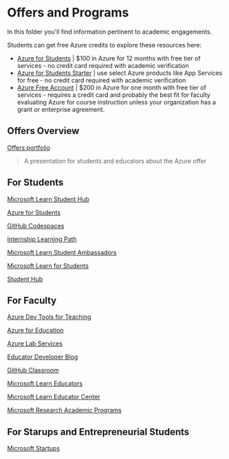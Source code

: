 # Offers and Programs

In this folder you'll find information pertinent to academic engagements. 

Students can get free Azure credits to explore these resources here:

* [Azure for Students](https://azure.microsoft.com/free/students/?WT.mc_id=academic-9938-cxa) | $100 in Azure for 12 months with free tier of services - no credit card required with academic verification
* [Azure for Students Starter](https://azure.microsoft.com/free/students-starter-faq/?WT.mc_id=academic-9938-cxa) | use select Azure products like App Services for free - no credit card required with academic verification
* [Azure Free Account](https://azure.microsoft.com/free/?WT.mc_id=academic-9938-cxa) | $200 in Azure for one month with free tier of services - requires a credit card and probably the best fit for faculty evaluating Azure for course instruction unless your organization has a grant or enterprise agreement.


## Offers Overview

[Offers portfolio](./presentations/StudentsCloudAdvocacyPortfolio.pptx) 
> A presentation for students and educators about the Azure offer

## For Students

[Microsoft Learn Student Hub](https://learn.microsoft.com/training/student-hub/?WT.mc_id=academic-9938-cxa)

[Azure for Students](https://azure.microsoft.com/free/students?WT.mc_id=academic-9938-cxa)

[GitHub Codespaces](https://github.com/features/codespaces)

[Internship Learning Path](https://docs.microsoft.com/learn/paths/start-career-in-tech?WT.mc_id=academic-9938-cxa)

[Microsoft Learn Student Ambassadors](https://studentambassadors.microsoft.com?WT.mc_id=academic-9938-cxa)

[Microsoft Learn for Students](https://docs.microsoft.com/learn/browse/?roles=student&WT.mc_id=academic-9938-cxa)

[Student Hub](https://docs.microsoft.com/learn/student-hub?WT.mc_id=academic-9938-cxa)

## For Faculty

[Azure Dev Tools for Teaching](https://azureforeducation.microsoft.com/Institutions?WT.mc_id=academic-9938-cxa)

[Azure for Education](https://azure.microsoft.com/developer/students?WT.mc_id=academic-9938-cxa)

[Azure Lab Services](https://azure.microsoft.com/services/lab-services?WT.mc_id=academic-9938-cxa)

[Educator Developer Blog](https://techcommunity.microsoft.com/t5/educator-developer-blog/bg-p/EducatorDeveloperBlog?WT.mc_id=academic-9938-cxa)

[GitHub Classroom](https://classroom.github.com/)

[Microsoft Learn Educators](https://docs.microsoft.com/learn/educator-center/programs/msle/program-instructions?WT.mc_id=academic-9938-cxa)

[Microsoft Learn Educator Center](https://docs.microsoft.com/learn/educator-center?WT.mc_id=academic-9938-cxa)

[Microsoft Research Academic Programs](https://www.microsoft.com/research/academic-programs/faculty/?facet%5Btax%5D%5Bmsr-program-audience%5D%5B0%5D=243727&WT.mc_id=academic-9938-cxa)

## For Starups and Entrepreneurial Students

[Microsoft Startups](https://startups.microsoft.com/?WT.mc_id=academic-9938-cxa)

